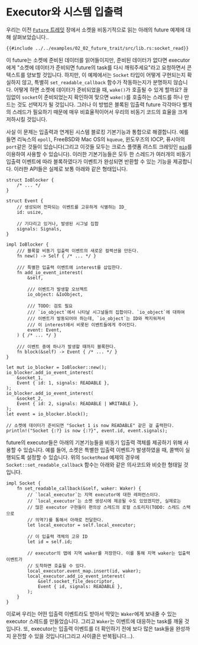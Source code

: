 # Executor와 시스템 입출력

우리는 이전 [`Future` 트레잇] 장에서 소켓을 비동기적으로 읽는 아래의 future
예제에 대해 살펴보았습니다..

```rust,ignore
{{#include ../../examples/02_02_future_trait/src/lib.rs:socket_read}}
```

이 future는 소켓에 준비된 데이터를 읽어들이지만, 준비된 데이터가 없다면
executor에게 "소켓에 데이터가 준비되면 future의 task를 다시 깨워주세요"라고
요청하면서 콘텍스트를 양보할 것입니다. 하지만, 이 예제에서는 `Socket` 타입이
어떻게 구현되는지 확실하지 않고, 특별히 `set_readable_callback` 함수가
작동하는지가 분명하지 않습니다. 어떻게 하면 소켓에 데이터가 준비되었을 때,
`wake()`가 호출될 수 있게 할까요? 끊임없이 `socket`이 준비되었는지 확인하여
맞으면 `wake()`를 호출하는 스레드를 하나 만드는 것도 선택지가 될 것입니다.
그러나 이 방법은 블록된 입출력 future 각각마다 별개의 스레드가 필요하기 때문에
매우 비효율적이어서 우리의 비동기 코드의 효율을 크게 저하시킬 것입니다.

사실 이 문제는 입출력과 연계된 시스템 블로킹 기본기능과 통합으로 해결합니다.
예를 들면 리눅스의 `epoll`, FreeBSD와 Mac OS의 `kqueue`, 윈도우즈의 IOCP,
퓨시아의 `port`같은 것들이 있습니다(그리고 이것들 모두는 크로스 플랫폼 려스트
크레잇인 [`mio`]를 이용하여 사용할 수 있습니다). 이러한 기본기능들은 모두 한
스레드가 여러개의 비동기 입출력 이벤트에 따라 블록하였다가 이벤트가 완성되면
반환할 수 있는 기능을 제공합니다. 이러한 API들은 실제로 보통 아래와 같은
형태입니다.

```rust,ignore
struct IoBlocker {
    /* ... */
}

struct Event {
    // 생성되어 전파되는 이벤트를 고유하게 식별하는 ID_
    id: usize,

    // 기다리고 있거나, 발생된 시그널 집합
    signals: Signals,
}

impl IoBlocker {
    /// 블록할 비동기 입출력 이벤트의 새로운 컬렉션을 만든다.
    fn new() -> Self { /* ... */ }

    /// 특별한 입출력 이벤트에 interest를 삽입한다.
    fn add_io_event_interest(
        &self,

        /// 이벤트가 발생할 오브젝트
        io_object: &IoObject,

        /// TODO: 검토 필요
        /// `io_object`에서 나타날 시그널들의 집합이다. `io_object`에 대하여 
        /// 이벤트가 발동되어야 하는데, `io_object`는 ID와 짝지워져서 
        /// 이 interest에서 비롯된 이벤트들에게 주어진다. 
        event: Event,
    ) { /* ... */ }

    /// 이벤트 중에 하나가 발생할 때까지 블록한다.
    fn block(&self) -> Event { /* ... */ }
}

let mut io_blocker = IoBlocker::new();
io_blocker.add_io_event_interest(
    &socket_1,
    Event { id: 1, signals: READABLE },
);
io_blocker.add_io_event_interest(
    &socket_2,
    Event { id: 2, signals: READABLE | WRITABLE },
);
let event = io_blocker.block();

// 소켓에 데이터가 준비되면 "Socket 1 is now READABLE" 같은 걸 출력한다.
println!("Socket {:?} is now {:?}", event.id, event.signals);
```

future의 executor들은 아래의 기본기능들을 비동기 입출력 객체를 제공하기 위해
사용할 수 있습니다. 예를 들어, 소켓은 특별한 입출력 이벤트가 발생하였을 때, 콜백이
실행되도록 설정할 수 있습니다. 위의 `SocketRead` 예제의 경우에
`Socket::set_readable_callback` 함수는 아래와 같은 의사코드와 비슷한 형태일
것입니다.

```rust,ignore
impl Socket {
    fn set_readable_callback(&self, waker: Waker) {
        // `local_executor`는 지역 executor에 대한 레퍼런스이다.
        // `local_executor`는 소켓 생성시에 제공될 수도 있었겠지만, 실제로는 
        // 많은 executor 구현들이 편의상 스레드의 로컬 스토리지(TODO: 스레드 스택으로 
        // 의역?)를 통해서 아래로 전달한다. 
        let local_executor = self.local_executor;

        // 이 입출력 객체의 고유 ID
        let id = self.id;

        // executor의 맵에 지역 waker를 저장한다. 이를 통해 지역 waker는 입출력 이벤트가
        // 도착하면 호출될 수 있다.
        local_executor.event_map.insert(id, waker);
        local_executor.add_io_event_interest(
            &self.socket_file_descriptor,
            Event { id, signals: READABLE },
        );
    }
}
```

이로써 우리는 어떤 입출력 이벤트라도 받아서 딱맞는 `Waker`에게 보내줄 수 있는
executor 스레드를 만들었습니다. 그리고 `Waker`는 이벤트에 대응하는 task를 깨울
것입니다. 또, executor는 입출력 이벤트를 더 확인하기 전에 보다 많은 task들을
완성까지 운전할 수 있을 것입니다(그리고 사이클은 반복됩니다...).

[`Future` 트레잇]: ./02_future.md
[`mio`]: https://github.com/tokio-rs/mio
